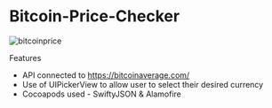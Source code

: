 # Bitcoin-Price-Checker

![bitcoinprice](https://user-images.githubusercontent.com/17714591/31446594-5da4d5ea-aea0-11e7-8438-502e6b2103db.png)


Features
- API connected to https://bitcoinaverage.com/
- Use of UIPickerView to allow user to select their desired currency
- Cocoapods used - SwiftyJSON & Alamofire

